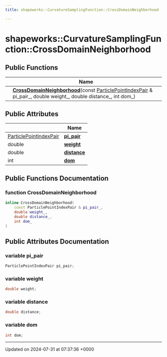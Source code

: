 ```yaml
---
title: shapeworks::CurvatureSamplingFunction::CrossDomainNeighborhood

---
```


# shapeworks::CurvatureSamplingFunction::CrossDomainNeighborhood





## Public Functions

|                | Name           |
| -------------- | -------------- |
| | **[CrossDomainNeighborhood](../Classes/structshapeworks_1_1CurvatureSamplingFunction_1_1CrossDomainNeighborhood.md#function-crossdomainneighborhood)**(const [ParticlePointIndexPair](../Classes/structshapeworks_1_1ParticlePointIndexPair.md) & pi_pair_, double weight_, double distance_, int dom_) |

## Public Attributes

|                | Name           |
| -------------- | -------------- |
| [ParticlePointIndexPair](../Classes/structshapeworks_1_1ParticlePointIndexPair.md) | **[pi_pair](../Classes/structshapeworks_1_1CurvatureSamplingFunction_1_1CrossDomainNeighborhood.md#variable-pi-pair)**  |
| double | **[weight](../Classes/structshapeworks_1_1CurvatureSamplingFunction_1_1CrossDomainNeighborhood.md#variable-weight)**  |
| double | **[distance](../Classes/structshapeworks_1_1CurvatureSamplingFunction_1_1CrossDomainNeighborhood.md#variable-distance)**  |
| int | **[dom](../Classes/structshapeworks_1_1CurvatureSamplingFunction_1_1CrossDomainNeighborhood.md#variable-dom)**  |

## Public Functions Documentation

### function CrossDomainNeighborhood

```cpp
inline CrossDomainNeighborhood(
    const ParticlePointIndexPair & pi_pair_,
    double weight_,
    double distance_,
    int dom_
)
```


## Public Attributes Documentation

### variable pi_pair

```cpp
ParticlePointIndexPair pi_pair;
```


### variable weight

```cpp
double weight;
```


### variable distance

```cpp
double distance;
```


### variable dom

```cpp
int dom;
```


-------------------------------

Updated on 2024-07-31 at 07:37:36 +0000
